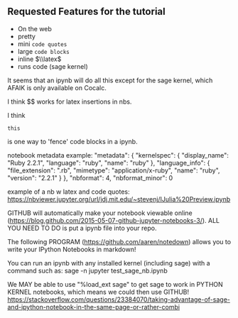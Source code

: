 Requested Features for the tutorial
------------------------------------

  * On the web
  * pretty
  * mini `code quotes`
  * large ```code blocks```
  * inline $\\latex$
  * runs code (sage kernel)



It seems that an ipynb will do all this except for the sage kernel, which AFAIK is only available on Cocalc.

I think $$ works for latex insertions in nbs.

I think

~~~
this
~~~

is one way to 'fence' code blocks in a ipynb.


notebook metadata example:
 "metadata": {
  "kernelspec": {
   "display_name": "Ruby 2.2.1",
   "language": "ruby",
   "name": "ruby"
  },
  "language_info": {
   "file_extension": ".rb",
   "mimetype": "application/x-ruby",
   "name": "ruby",
   "version": "2.2.1"
  }
 },
 "nbformat": 4,
 "nbformat_minor": 0

example of a nb w latex and code quotes:
https://nbviewer.jupyter.org/url/jdj.mit.edu/~stevenj/IJulia%20Preview.ipynb

GITHUB will automatically make your notebook viewable online (https://blog.github.com/2015-05-07-github-jupyter-notebooks-3/).  ALL YOU NEED TO DO is put a ipynb file into your repo.

The following PROGRAM (https://github.com/aaren/notedown) allows you to write your IPython Notebooks in markdown!

You can run an ipynb with any installed kernel (including sage) with a command such as:
sage -n jupyter test_sage_nb.ipynb

We MAY be able to use "%load_ext sage" to get sage to work in PYTHON KERNEL notebooks, which means we could then use GITHUB!
https://stackoverflow.com/questions/23384070/taking-advantage-of-sage-and-ipython-notebook-in-the-same-page-or-rather-combi

